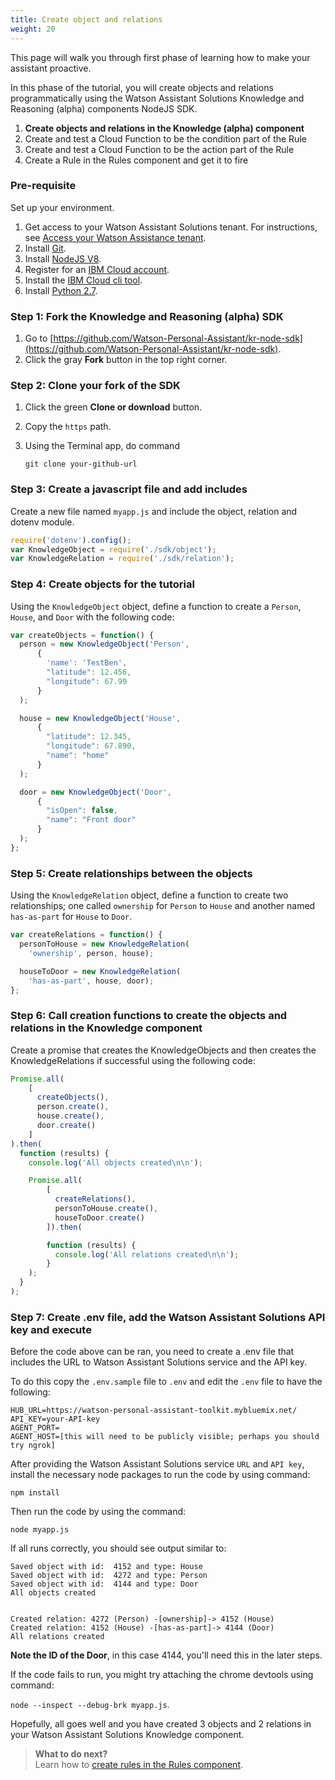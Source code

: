 ```yaml
---
title: Create object and relations
weight: 20
---
```

This page will walk you through first phase of learning how to make your assistant proactive.

In this phase of the tutorial, you will create objects and relations programmatically using the Watson Assistant Solutions Knowledge and Reasoning (alpha) components NodeJS SDK.

1. **Create objects and relations in the Knowledge (alpha) component**
2. Create and test a Cloud Function to be the condition part of the Rule
3. Create and test a Cloud Function to be the action part of the Rule
4. Create a Rule in the Rules component and get it to fire

### Pre-requisite
Set up your environment.
1. Get access to your Watson Assistant Solutions tenant.  For instructions, see [Access your Watson Assistance  tenant]({{site.baseurl}}/get-started/get-api-key/).
2. Install [Git](https://git-scm.com/downloads).
3. Install [NodeJS V8](https://nodejs.org/dist/).
4. Register for an [IBM Cloud account](https://www.ibm.com/account/us-en/signup/register.html).
5. Install the [IBM Cloud cli tool](https://console.bluemix.net/docs/cli/index.html#cli).
6. Install [Python 2.7](https://www.python.org/download/releases/2.7/).

### Step 1: Fork the Knowledge and Reasoning (alpha) SDK
1. Go to  [https://github.com/Watson-Personal-Assistant/kr-node-sdk](https://github.com/Watson-Personal-Assistant/kr-node-sdk).
2. Click the gray **Fork** button in the top right corner.

### Step 2: Clone your fork of the SDK
1. Click the green **Clone or download** button.
2. Copy the `https` path.
3. Using the Terminal app, do command

    `git clone your-github-url`

### Step 3: Create a javascript file and add includes

Create a new file named `myapp.js` and include the object, relation and dotenv module.

```javascript
require('dotenv').config();
var KnowledgeObject = require('./sdk/object');
var KnowledgeRelation = require('./sdk/relation');
```

### Step 4: Create objects for the tutorial

Using the `KnowledgeObject` object, define a function to create a `Person`, `House`, and `Door` with the following code:

```javascript
var createObjects = function() {
  person = new KnowledgeObject('Person',
      {
        'name': 'TestBen',
        "latitude": 12.456,
        "longitude": 67.99
      }
  );

  house = new KnowledgeObject('House',
      {
        "latitude": 12.345,
        "longitude": 67.890,
        "name": "home"
      }
  );

  door = new KnowledgeObject('Door',
      {
        "isOpen": false,
        "name": "Front door"
      }
  );
};
```

### Step 5: Create relationships between the objects

Using the `KnowledgeRelation` object, define a function to create two relationships; one called `ownership` for `Person` to `House` and another named `has-as-part` for `House` to `Door`.

```javascript
var createRelations = function() {
  personToHouse = new KnowledgeRelation(
    'ownership', person, house);

  houseToDoor = new KnowledgeRelation(
    'has-as-part', house, door);
};
```

### Step 6: Call creation functions to create the objects and relations in the Knowledge component

Create a promise that creates the KnowledgeObjects and then creates the KnowledgeRelations if successful using the following code:

```javascript
Promise.all(
    [
      createObjects(),
      person.create(),
      house.create(),
      door.create()
    ]
).then(
  function (results) {
    console.log('All objects created\n\n');

    Promise.all(
        [
          createRelations(),
          personToHouse.create(),
          houseToDoor.create()
        ]).then(

        function (results) {
          console.log('All relations created\n\n');
        }
    );
  }
);

```

### Step 7: Create .env file, add the Watson Assistant Solutions API key and execute

Before the code above can be ran, you need to create a .env file that includes the URL to Watson Assistant Solutions service and the API key.

To do this copy the `.env.sample` file to `.env` and edit the `.env` file to have the following:

```
HUB_URL=https://watson-personal-assistant-toolkit.mybluemix.net/
API_KEY=your-API-key
AGENT_PORT=
AGENT_HOST=[this will need to be publicly visible; perhaps you should try ngrok]
```

After providing the Watson Assistant Solutions service `URL` and `API key`, install the necessary node packages to run the code by using command:

`npm install`

Then run the code by using the command:

`node myapp.js`

If all runs correctly, you should see output similar to:

```
Saved object with id:  4152 and type: House
Saved object with id:  4272 and type: Person
Saved object with id:  4144 and type: Door
All objects created


Created relation: 4272 (Person) -[ownership]-> 4152 (House)
Created relation: 4152 (House) -[has-as-part]-> 4144 (Door)
All relations created
```

**Note the ID of the Door**, in this case 4144, you'll need this in the later steps.

If the code fails to run, you might try attaching the chrome devtools using command:

`node --inspect --debug-brk myapp.js`.

Hopefully, all goes well and you have created 3 objects and 2 relations in your Watson Assistant Solutions Knowledge component.

> **What to do next?**<br/>
Learn how to [create rules in the Rules component]({{site.baseurl}}/knowledge/create-condition-function).
